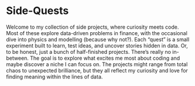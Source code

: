 # Side-Quests

Welcome to my collection of side projects, where curiosity meets code.
Most of these explore data-driven problems in finance, with the occasional dive into physics and modelling (because why not?).
Each “quest” is a small experiment built to learn, test ideas, and uncover stories hidden in data. Or, to be honest, just a bunch of half-finished projects. There’s really no in-between.
The goal is to explore what excites me most about coding and maybe discover a niche I can focus on. The projects might range from total chaos to unexpected brilliance, but they all reflect my curiosity and love for finding meaning within the lines of data.


